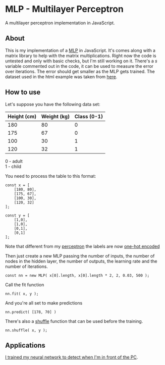 # MLP - Multilayer Perceptron

A multilayer perceptron implementation in JavaScript.

## About

This is my implementation of a [MLP](https://en.wikipedia.org/wiki/Multilayer_perceptron) in JavaScript.
It's comes along with a matrix library to help with the matrix multiplications.
Right now the code is untested and only with basic checks, but I'm still working on it. 
There's a *s* variable commented out in the code, it can be used to measure the error over iterations.
The error should get smaller as the MLP gets trained. The dataset used in the html example was taken from [here](https://archive.ics.uci.edu/ml/machine-learning-databases/iris/iris.data).

## How to use

Let's suppose you have the following data set:

| Height (cm) | Weight (kg) | Class (0-1) |
|-------------|-------------|-------------|
| 180         | 80          | 0           |
| 175         | 67          | 0           |
| 100         | 30          | 1           |
| 120         | 32          | 1           |

0 - adult  
1 - child

You need to process the table to this format:

```
const x = [
	[180, 80],
	[175, 67],
	[100, 30],
	[120, 32]
];

const y = [
	[1,0],
	[1,0],
	[0,1],
	[0,1]
];
```

Note that different from my [perceptron](https://github.com/perceptron) the labels are now [one-hot encoded](https://en.wikipedia.org/wiki/One-hot)

Then just create a new MLP passing the number of inputs, the number of nodes in the hidden layer, the number of outputs,
the learning rate and the number of iterations.


```
const nn = new MLP( x[0].length, x[0].length * 2, 2, 0.03, 500 );
```

Call the fit function

```
nn.fit( x, y );
```

And you're all set to make predictions

```
nn.predict( [178, 70] )
```

There's also a [shuffle](https://datascience.stackexchange.com/questions/24511/why-should-the-data-be-shuffled-for-machine-learning-tasks) function that can be used before the training.

```
nn.shuffle( x, y );
```

## Applications

[I trained my neural network to detect when I'm in front of the PC](https://github.com/victorqribeiro/faceRecognition).
